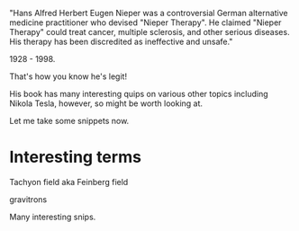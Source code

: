 "Hans Alfred Herbert Eugen Nieper was a controversial German alternative medicine practitioner who devised "Nieper Therapy". He claimed "Nieper Therapy" could treat cancer, multiple sclerosis, and other serious diseases. His therapy has been discredited as ineffective and unsafe."

1928 - 1998.

That's how you know he's legit!

His book has many interesting quips on various other topics including Nikola Tesla, however, so might be worth looking at.

Let me take some snippets now.

# Interesting terms

Tachyon field aka Feinberg field

gravitrons

Many interesting snips.